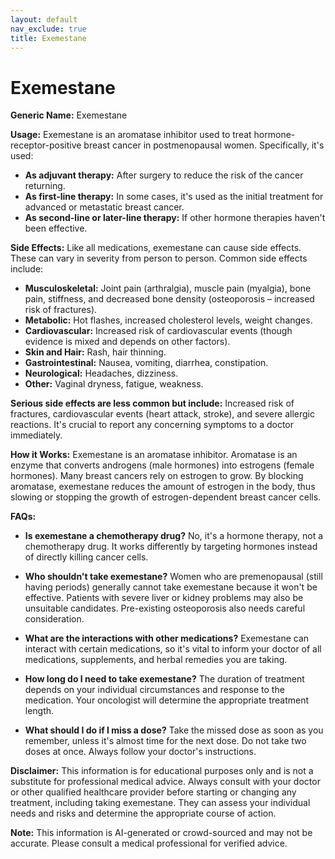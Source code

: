 ```yaml
---
layout: default
nav_exclude: true
title: Exemestane
---
```


# Exemestane

**Generic Name:** Exemestane

**Usage:** Exemestane is an aromatase inhibitor used to treat hormone-receptor-positive breast cancer in postmenopausal women.  Specifically, it's used:

* **As adjuvant therapy:** After surgery to reduce the risk of the cancer returning.
* **As first-line therapy:** In some cases, it's used as the initial treatment for advanced or metastatic breast cancer.
* **As second-line or later-line therapy:**  If other hormone therapies haven't been effective.

**Side Effects:**  Like all medications, exemestane can cause side effects.  These can vary in severity from person to person.  Common side effects include:

* **Musculoskeletal:** Joint pain (arthralgia), muscle pain (myalgia), bone pain, stiffness, and decreased bone density (osteoporosis – increased risk of fractures).
* **Metabolic:** Hot flashes, increased cholesterol levels, weight changes.
* **Cardiovascular:** Increased risk of cardiovascular events (though evidence is mixed and depends on other factors).
* **Skin and Hair:** Rash, hair thinning.
* **Gastrointestinal:** Nausea, vomiting, diarrhea, constipation.
* **Neurological:** Headaches, dizziness.
* **Other:** Vaginal dryness, fatigue, weakness.

**Serious side effects are less common but include:**  Increased risk of fractures, cardiovascular events (heart attack, stroke), and severe allergic reactions.  It's crucial to report any concerning symptoms to a doctor immediately.


**How it Works:** Exemestane is an aromatase inhibitor. Aromatase is an enzyme that converts androgens (male hormones) into estrogens (female hormones).  Many breast cancers rely on estrogen to grow. By blocking aromatase, exemestane reduces the amount of estrogen in the body, thus slowing or stopping the growth of estrogen-dependent breast cancer cells.


**FAQs:**

* **Is exemestane a chemotherapy drug?** No, it's a hormone therapy, not a chemotherapy drug.  It works differently by targeting hormones instead of directly killing cancer cells.

* **Who shouldn't take exemestane?** Women who are premenopausal (still having periods) generally cannot take exemestane because it won't be effective.  Patients with severe liver or kidney problems may also be unsuitable candidates.  Pre-existing osteoporosis also needs careful consideration.

* **What are the interactions with other medications?** Exemestane can interact with certain medications, so it's vital to inform your doctor of all medications, supplements, and herbal remedies you are taking.

* **How long do I need to take exemestane?** The duration of treatment depends on your individual circumstances and response to the medication.  Your oncologist will determine the appropriate treatment length.

* **What should I do if I miss a dose?** Take the missed dose as soon as you remember, unless it's almost time for the next dose.  Do not take two doses at once.  Always follow your doctor's instructions.


**Disclaimer:** This information is for educational purposes only and is not a substitute for professional medical advice. Always consult with your doctor or other qualified healthcare provider before starting or changing any treatment, including taking exemestane. They can assess your individual needs and risks and determine the appropriate course of action.


**Note:** This information is AI-generated or crowd-sourced and may not be accurate. Please consult a medical professional for verified advice.